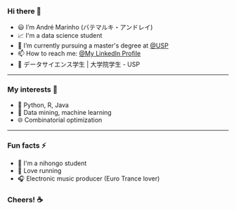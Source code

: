 ### Hi there 👋

- 😃 I’m André Marinho (バテマルキ・アンドレイ)
- 📈 I'm a data science student
- 📖 I’m currently pursuing a master's degree at [@USP](https://www5.usp.br)
- 📫 How to reach me: [@My LinkedIn Profile](https://www.linkedin.com/in/andré-batemarchi/)
- 🍱 データサイエンス学生 | 大学院学生 - USP

---

### My interests 💭
- 🐍 Python, R, Java
- 🧠 Data mining, machine learning
- 🌐 Combinatorial optimization

---

### Fun facts ⚡
- 🍜 I'm a nihongo student
- 🏃 Love running
- 🎧 Electronic music producer (Euro Trance lover) 

### Cheers! ☕

<!--
**Andygrammer/Andygrammer** is a ✨ _special_ ✨ repository because its `README.md` (this file) appears on your GitHub profile.
